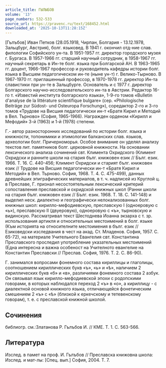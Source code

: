 ```yaml
---
article_title: ГЫЛЫБОВ
volume: '13'
page_numbers: 532-533
source_url: https://pravenc.ru/text/168452.html
downloaded_at: '2025-10-13T11:28:15Z'
---
```


[Гълъбов] Иван Петков (28.05.1918, Чирпан, Болгария - 13.12.1978, Зальцбург, Австрия), болг. языковед. В 1941 г. окончил отд-ние слав. филологии Софийского ун-та. В 1951-1957 гг. директор городского музея г. Бургаса. В 1957-1966 гг. старший научный сотрудник, в 1958-1967 гг. научный секретарь в Ин-те болг. языка при Болгарской АН. В 1963-1965 гг. доцент, 1966-1967 профессор и руководитель кафедры истории болг. языка в Высшем педагогическом ин-те (ныне ун-т) г. Велико-Тырново. В 1967-1970 гг. приглашенный профессор, в 1970-1978 гг. директор Ин-та славистики при ун-те в Зальцбурге. Основатель и с 1977 г. директор Болгарского научно-исследовательского ин-та в Австрии. Редактор 16-го т. «Известий института болгарского языка», 1-9-го томов «Bulletin d'analyse de la littérature scientifique bulgare» (сер. «Philologische Beiträge zur Südost- und Osteuropa Forschung»), соредактор 2-го и 3-го томов «Трудове на Висшия педагогически ин-т «Братя Кирил и Методий в Вел. Търново» (София, 1965-1966). Награжден орденом «Кирилл и Мефодий» 3-й (1963) и 1-й (1978) степени.

Г.- автор разносторонних исследований по истории болг. языка и книжности, топонимики и этимологии балканских слав. языков, археологии болг. Причерноморья. Особое внимание он уделял анализу текстов лит. памятников болг. церковной книжности. На основании лексического анализа сочинений свт. Климента Охридского (Климент Охридски и ранните школи на стария бълг. книжовен език // Бълг. език. 1966. Т. 16. С. 440-456; Климент Охридски и старият бълг. книжовен език // Трудове на Висшия педагогически ин-т «Братя Кирил и Методий» в Вел. Търново. София, 1968. Т. 4. С. 475-499), данных древнейших эпиграфических материалов, в т. ч. надписей из Круглой ц. в Преславе, Г. признал несостоятельным лексический критерий сопоставления преславской и охридской книжных школ (Ранни школи на стария бълг. книжовен език // Бълг. език. 1968. Т. 18. С. 141-148) и выделил неск. диалектно и географически нелокализованных болг. книжных школ: кирилло-мефодиевскую, преславскую I (одноеровую с «ь»), преславскую II (двуеровую), одноеровую с «ъ», тырновскую и видинскую. Рассматривал текст Шестоднева Иоанна экзарха с т. зр. использования артикля и относительных местоимений в болг. языке (Към историята на относителните местоимения в бълг. език // Езиковедски изследвания в чест на акад. Ст. Младенов. София, 1957. С. 65-72), на материале Учительного Евангелия свт. Константина Преславского проследил употребление указательных местоимений (Една интересна и важна особеност на Учителното евангелие на Константин Преславски // Преслав. София, 1976. Т. 2. С. 86-90).

Г. занимался вопросами фонемного состава кириллицы и глаголицы, соотношением кириллических букв «ъ», «ь» и «ѣ», наличием 2 кириллических букв «б» и «в», различиями фонемного состава 2 азбук. Он связывал язык кирилло-мефодиевской эпохи с родопскими говорами, в которых наблюдался переход 2 «ъ» в «о», а кириллицу - с диалектной основой книжного языка, отличающейся фонетическим смешением 2 «ъ» с «ѣ» (близкой к еркечскому и тетевенскому говорам), т. е. с преславской книжной школой.

## Сочинения

библиогр. см.:Златанова Р. Гълъбов И. // КМЕ. Т. 1. С. 563-566.

## Литература

Изслед. в памет на проф. И. Гълъбов // Преславска книжовна школа: Изслед. и мат-лы: [Спец. вып.] София, 2004. Т. 7.

